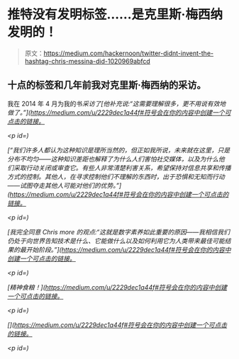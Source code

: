 # 推特没有发明标签……是克里斯·梅西纳发明的！

> 原文：<https://medium.com/hackernoon/twitter-didnt-invent-the-hashtag-chris-messina-did-1020969abfcd>

## 十点的标签和几年前我对克里斯·梅西纳的采访。

我在 2014 年 4 月为我的书*采访了[他补充说:“这需要理解很多，更不用说有效地做了。”](https://medium.com/u/2229dec1a44f#符号会在你的内容中创建一个可点击的链接。</p><p id=)*

*[“我们许多人都认为这种知识是理所当然的，但正如我所说，未来就在这里，只是分布不均匀——这种知识差距也解释了为什么人们害怕社交媒体，以及为什么他们采取行动关闭或审查它。有些人非常清楚利害关系，希望保持对信息共享和传播方式的控制。其他人，在寻求控制他们不理解的东西时，出于恐惧和无知而行动——试图夺走其他人可能对他们的优势。”](https://medium.com/u/2229dec1a44f#符号会在你的内容中创建一个可点击的链接。</p><p id=)*

*[我完全同意 Chris more 的观点:“这就是数字素养如此重要的原因——我相信我们仍处于向世界告知技术是什么、它能做什么以及如何利用它为人类带来最佳可能结果的最开始阶段。”](https://medium.com/u/2229dec1a44f#符号会在你的内容中创建一个可点击的链接。</p><p id=)*

*[精神食粮！](https://medium.com/u/2229dec1a44f#符号会在你的内容中创建一个可点击的链接。</p><p id=)*

*[](https://medium.com/u/2229dec1a44f#符号会在你的内容中创建一个可点击的链接。</p><p id=)*